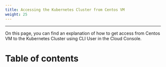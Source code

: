 ```yaml
---
title: Accessing the Kubernetes Cluster from Centos VM
weight: 25
---
```

___
On this page, you can find an explanation of how to get access from Centos VM to the Kubernetes Cluster using CLI User in the Cloud Console.

# Table of contents